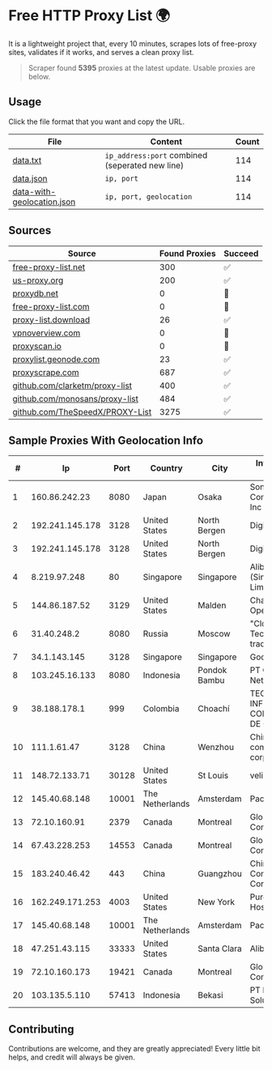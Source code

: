 
# Free HTTP Proxy List 🌍

It is a lightweight project that, every 10 minutes, scrapes lots of free-proxy sites, validates if it works, and serves a clean proxy list.


> Scraper found **5395** proxies at the latest update. Usable proxies are below.

## Usage

Click the file format that you want and copy the URL.


|File|Content|Count|
|----|-------|-----|
|[data.txt](https://raw.githubusercontent.com/themiralay/Proxy-List-World/master/data.txt)|`ip_address:port` combined (seperated new line)|114|
|[data.json](https://raw.githubusercontent.com/themiralay/Proxy-List-World/master/data.json)|`ip, port`|114|
|[data-with-geolocation.json](https://raw.githubusercontent.com/themiralay/Proxy-List-World/master/data-with-geolocation.json)|`ip, port, geolocation`|114|

## Sources

|Source|Found Proxies|Succeed|
|------|-------------|-------|
|[free-proxy-list.net](https://free-proxy-list.net)|300|✅|
|[us-proxy.org](https://www.us-proxy.org)|200|✅|
|[proxydb.net](http://proxydb.net)|0|🚫|
|[free-proxy-list.com](https://free-proxy-list.com/?page=&port=&type%5B%5D=http&type%5B%5D=https&up_time=0&search=Search)|0|🚫|
|[proxy-list.download](https://www.proxy-list.download/HTTP)|26|✅|
|[vpnoverview.com](https://vpnoverview.com/privacy/anonymous-browsing/free-proxy-servers)|0|🚫|
|[proxyscan.io](https://www.proxyscan.io)|0|🚫|
|[proxylist.geonode.com](https://proxylist.geonode.com/api/proxy-list?limit=300&page=1&sort_by=lastChecked&sort_type=desc&protocols=http,https)|23|✅|
|[proxyscrape.com](https://api.proxyscrape.com/v2/?request=displayproxies&protocol=http&timeout=10000&country=all&ssl=all&anonymity=all)|687|✅|
|[github.com/clarketm/proxy-list](https://raw.githubusercontent.com/clarketm/proxy-list/master/proxy-list-raw.txt)|400|✅|
|[github.com/monosans/proxy-list](https://raw.githubusercontent.com/monosans/proxy-list/main/proxies/http.txt)|484|✅|
|[github.com/TheSpeedX/PROXY-List](https://raw.githubusercontent.com/TheSpeedX/PROXY-List/master/http.txt)|3275|✅|


## Sample Proxies With Geolocation Info

|#|Ip|Port|Country|City|Internet Service Provider|
|-|--|----|-------|----|-------------------------|
|1|160.86.242.23|8080|Japan|Osaka|Sony Network Communications Inc|
|2|192.241.145.178|3128|United States|North Bergen|DigitalOcean, LLC|
|3|192.241.145.178|3128|United States|North Bergen|DigitalOcean, LLC|
|4|8.219.97.248|80|Singapore|Singapore|Alibaba Cloud (Singapore) Private Limited|
|5|144.86.187.52|3129|United States|Malden|Charles River Operation|
|6|31.40.248.2|8080|Russia|Moscow|"Cloud Technologies" LLC trading as Cloud.ru|
|7|34.1.143.145|3128|Singapore|Singapore|Google LLC|
|8|103.245.16.133|8080|Indonesia|Pondok Bambu|PT Quantum Tera Network|
|9|38.188.178.1|999|Colombia|Choachí|TECNOLOGÍA, INFORMACIÓN Y COMUNICACIONES DE COLOMBIA SAS|
|10|111.1.61.47|3128|China|Wenzhou|China Mobile communications corporation|
|11|148.72.133.71|30128|United States|St Louis|velia.net|
|12|145.40.68.148|10001|The Netherlands|Amsterdam|Packet Host, Inc.|
|13|72.10.160.91|2379|Canada|Montreal|GloboTech Communications|
|14|67.43.228.253|14553|Canada|Montreal|GloboTech Communications|
|15|183.240.46.42|443|China|Guangzhou|China Mobile Communications Corporation|
|16|162.249.171.253|4003|United States|New York|PureVoltage Hosting Inc.|
|17|145.40.68.148|10001|The Netherlands|Amsterdam|Packet Host, Inc.|
|18|47.251.43.115|33333|United States|Santa Clara|Alibaba Cloud LLC|
|19|72.10.160.173|19421|Canada|Montreal|GloboTech Communications|
|20|103.135.5.110|57413|Indonesia|Bekasi|PT Maxindo Mitra Solusi|



## Contributing

Contributions are welcome, and they are greatly appreciated! Every
little bit helps, and credit will always be given.

